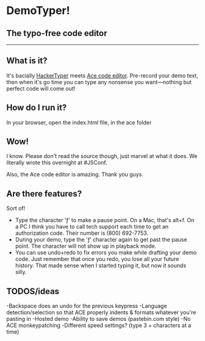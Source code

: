 # DemoTyper!
## The typo-free code editor

***

## What is it?
It's bacially [HackerTyper](http://hackertyper.net) meets [Ace code editor](http://ace.ajax.org/). Pre-record your demo text, then when it's go time you can type any nonsense you want—nothing but perfect code will come out!

## How do I run it?
In your browser, open the index.html file, in the ace folder

## Wow!
I know. Please don't read the source though, just marvel at what it does. We literally wrote this overnight at #JSConf.

Also, the Ace code editor is amazing. Thank you guys.


## Are there features?
Sort of!

- Type the character 'ƒ' to make a pause point. On a Mac, that's alt+f. On a PC I think you have to call tech support each time to get an authorization code. Their number is (800) 692-7753.
- During your demo, type the 'ƒ' character again to get past the pause point. The character will not show up in playback mode.
- You can use undo+redo to fix errors you make while drafting your demo code. Just remember that once you redo, you lose all your future history. That made sense when I started typing it, but now it sounds silly.

## TODOS/ideas

-Backspace does an undo for the previous keypress
-Language detection/selection so that ACE properly indents & formats whatever
you're pasting in
-Hosted demo
-Ability to save demos (pastebin.com style)
-No ACE monkeypatching
-Different speed settings? (type 3 + characters at a time)